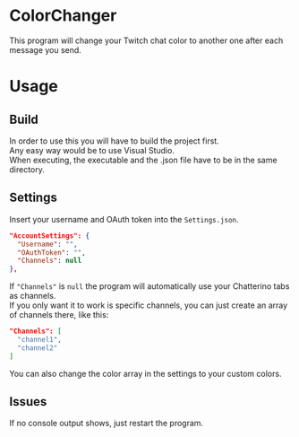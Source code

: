 # ColorChanger
This program will change your Twitch chat color to another one after each message you send.

# Usage
## Build
In order to use this you will have to build the project first.<br />
Any easy way would be to use Visual Studio.<br />
When executing, the executable and the .json file have to be in the same directory.
## Settings
Insert your username and OAuth token into the ```Settings.json```.
```json
"AccountSettings": {
  "Username": "",
  "OAuthToken": "",
  "Channels": null
},
```
If ```"Channels"``` is ```null``` the program will automatically use your Chatterino tabs as channels.<br />
If you only want it to work is specific channels, you can just create an array of channels there, like this:<br />
```json
"Channels": [
  "channel1",
  "channel2"
]
```
You can also change the color array in the settings to your custom colors.
## Issues
If no console output shows, just restart the program.
